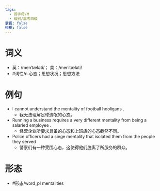 ```yaml
---
tags:
  - 首字母/M
  - 级别/高考四级
掌握: false
模糊: false
---
```

# 词义
- 英：/menˈtæləti/； 美：/menˈtæləti/
- #词性/n  心态；思想状况；思想方法
# 例句
- I cannot understand the mentality of football hooligans .
	- 我无法理解足球流氓的心态。
- Running a business requires a very different mentality from being a salaried employee .
	- 经营企业所要求具备的心态和上班族的心态截然不同。
- Police officers had a siege mentality that isolated them from the people they served
	- 警察们有一种受围心态，这使得他们脱离了所服务的群众。
# 形态
- #形态/word_pl mentalities
